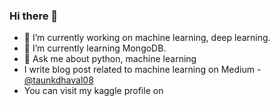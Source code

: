 ### Hi there 👋

<!--
**DhavalTaunk08/DhavalTaunk08** is a ✨ _special_ ✨ repository because its `README.md` (this file) appears on your GitHub profile.
-->

- 🔭 I’m currently working on machine learning, deep learning.
- 🌱 I’m currently learning MongoDB.
- 💬 Ask me about python, machine learning
- I write blog post related to machine learning on Medium - [@taunkdhaval08](https://medium.com/@taunkdhaval08)
- You can visit my kaggle profile on 


